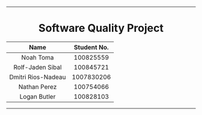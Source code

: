 <hr>
<div align="center">

# Software Quality Project

| Name | Student No. |
| :---: | :---: |
| Noah Toma | 100825559 |
| Rolf-Jaden Sibal | 100845721 |
| Dmitri Rios-Nadeau | 1007830206 |
| Nathan Perez | 100754066 |
| Logan Butler | 100828103 |

</div>
<hr>
